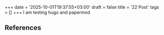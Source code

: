 +++
date = '2025-10-01T19:37:55+03:00'
draft = false
title = '22 Post'
tags = []
+++
I am testing hugo and papermod



## References
